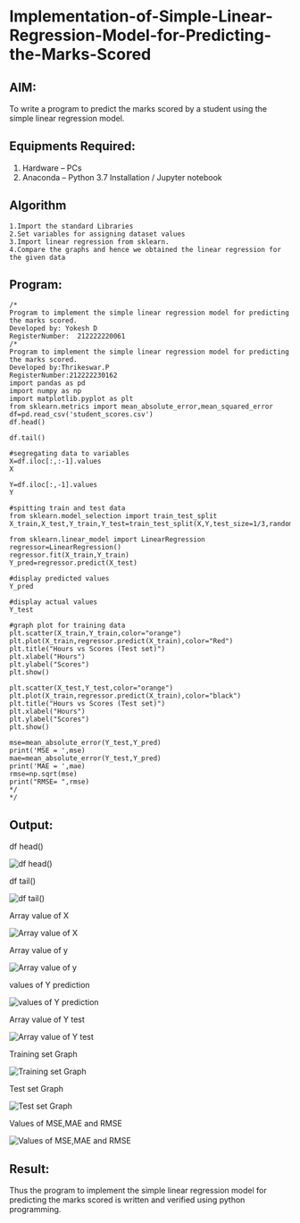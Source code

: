 # Implementation-of-Simple-Linear-Regression-Model-for-Predicting-the-Marks-Scored

## AIM:
To write a program to predict the marks scored by a student using the simple linear regression model.

## Equipments Required:
1. Hardware – PCs
2. Anaconda – Python 3.7 Installation / Jupyter notebook

## Algorithm
    1.Import the standard Libraries
    2.Set variables for assigning dataset values
    3.Import linear regression from sklearn.
    4.Compare the graphs and hence we obtained the linear regression for the given data  
## Program:
```
/*
Program to implement the simple linear regression model for predicting the marks scored.
Developed by: Yokesh D
RegisterNumber:  212222220061
/*
Program to implement the simple linear regression model for predicting the marks scored.
Developed by:Thrikeswar.P 
RegisterNumber:212222230162
import pandas as pd
import numpy as np
import matplotlib.pyplot as plt
from sklearn.metrics import mean_absolute_error,mean_squared_error
df=pd.read_csv('student_scores.csv')
df.head()

df.tail()

#segregating data to variables
X=df.iloc[:,:-1].values
X

Y=df.iloc[:,-1].values
Y

#spitting train and test data
from sklearn.model_selection import train_test_split
X_train,X_test,Y_train,Y_test=train_test_split(X,Y,test_size=1/3,random_state=0)

from sklearn.linear_model import LinearRegression
regressor=LinearRegression()
regressor.fit(X_train,Y_train)
Y_pred=regressor.predict(X_test)

#display predicted values
Y_pred

#display actual values
Y_test

#graph plot for training data
plt.scatter(X_train,Y_train,color="orange")
plt.plot(X_train,regressor.predict(X_train),color="Red")
plt.title("Hours vs Scores (Test set)")
plt.xlabel("Hours")
plt.ylabel("Scores")
plt.show()

plt.scatter(X_test,Y_test,color="orange")
plt.plot(X_train,regressor.predict(X_train),color="black")
plt.title("Hours vs Scores (Test set)")
plt.xlabel("Hours")
plt.ylabel("Scores")
plt.show()

mse=mean_absolute_error(Y_test,Y_pred)
print('MSE = ',mse)
mae=mean_absolute_error(Y_test,Y_pred)
print('MAE = ',mae)
rmse=np.sqrt(mse)
print("RMSE= ",rmse)
*/
*/
```

## Output:
df head()

![df head()](https://github.com/Naveensrinivasan07/Implementation-of-Simple-Linear-Regression-Model-for-Predicting-the-Marks-Scored/assets/119475891/bfbab2d5-e452-4d1a-a315-5fa730b09ee6)


df tail()

![df tail()](https://github.com/Naveensrinivasan07/Implementation-of-Simple-Linear-Regression-Model-for-Predicting-the-Marks-Scored/assets/119475891/49195657-c6d5-4520-aa94-6b1fe4bd1aae)

Array value of X

![Array value of X](https://github.com/Naveensrinivasan07/Implementation-of-Simple-Linear-Regression-Model-for-Predicting-the-Marks-Scored/assets/119475891/0d6092ad-c490-4b80-9796-3a56f7eb50a6)

Array value of y

![Array value of y](https://github.com/Naveensrinivasan07/Implementation-of-Simple-Linear-Regression-Model-for-Predicting-the-Marks-Scored/assets/119475891/eb82ee76-4486-43c2-b169-794befbd25db)

values of Y prediction

![values of Y prediction](https://github.com/Naveensrinivasan07/Implementation-of-Simple-Linear-Regression-Model-for-Predicting-the-Marks-Scored/assets/119475891/214caf1a-8793-4587-9a00-6b12629b74bc)

Array value of Y test

![Array value of Y test](https://github.com/Naveensrinivasan07/Implementation-of-Simple-Linear-Regression-Model-for-Predicting-the-Marks-Scored/assets/119475891/22c675dd-9f58-4b80-99a8-8bbd7ad958ec)

Training set Graph

![Training set Graph](https://github.com/Naveensrinivasan07/Implementation-of-Simple-Linear-Regression-Model-for-Predicting-the-Marks-Scored/assets/119475891/2bcca399-7c09-464b-9376-e98c91e741f7)

Test set Graph

![Test set Graph](https://github.com/Naveensrinivasan07/Implementation-of-Simple-Linear-Regression-Model-for-Predicting-the-Marks-Scored/assets/119475891/99117449-d4ff-4d58-9e60-06d568771c01)

Values of MSE,MAE and RMSE

![Values of MSE,MAE and RMSE](https://github.com/Naveensrinivasan07/Implementation-of-Simple-Linear-Regression-Model-for-Predicting-the-Marks-Scored/assets/119475891/88d90cc3-44ce-4042-bf49-134d9615ae00)


## Result:
Thus the program to implement the simple linear regression model for predicting the marks scored is written and verified using python programming.
